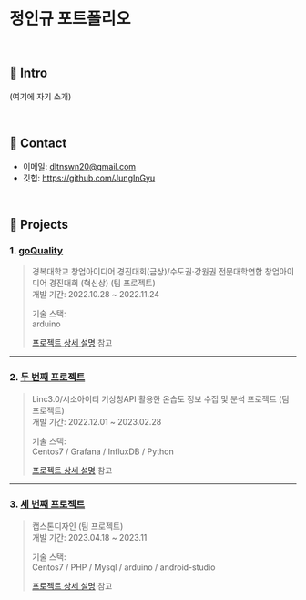 # 정인규 포트폴리오
</br>

## :pushpin: Intro
(여기에 자기 소개)

</br>

## :pushpin: Contact
- 이메일: dltnswn20@gmail.com
- 깃헙: https://github.com/JungInGyu

</br>

## :pushpin: Projects
### 1. [goQuality](https://github.com/Integerous/goQuality)
>경복대학교 창업아이디어 경진대회(금상)/수도권·강원권 전문대학연합  창업아이디어 경진대회 (혁신상)
>                                                                                  (팀 프로젝트)  
>개발 기간: 2022.10.28 ~ 2022.11.24  
>  
>기술 스택:  
>arduino  
>  
>[프로젝트 상세 설명](https://github.com/Integerous/goQuality) 참고
---

### 2. [두 번째 프로젝트]()
>Linc3.0/시소아이티 기상청API 활용한 온습도 정보 수집 및 분석 프로젝트   (팀 프로젝트)  
>개발 기간: 2022.12.01 ~ 2023.02.28  
>  
>기술 스택:  
>Centos7 / Grafana / InfluxDB / Python
>  
>[프로젝트 상세 설명](https://github.com/Integerous/goQuality) 참고
---

### 3. [세 번째 프로젝트]()
>캡스톤디자인  (팀 프로젝트)  
>개발 기간: 2023.04.18 ~ 2023.11  
>  
>기술 스택:  
>Centos7 / PHP / Mysql / arduino / android-studio
>  
>[프로젝트 상세 설명](https://github.com/Integerous/goQuality) 참고
